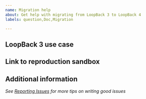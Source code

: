```yaml
---
name: Migration help
about: Get help with migrating from LoopBack 3 to LoopBack 4
labels: question,Doc,Migration

---
```


<!-- 🚨 STOP 🚨 STOP 🚨 STOP 🚨

HELP US HELP YOU, PLEASE
- Do a quick search to avoid duplicate issues
- Provide as much information as possible (reproduction sandbox, use case for features, etc.)
- Consider using a more suitable venue for questions such as Stack Overflow, Slack, etc.

Please fill in the *entire* template below.

-->

## LoopBack 3 use case

<!--
Describe the specific part of your LoopBack 3 application that you don't know
how to migrate to LoopBack 4.
-->

## Link to reproduction sandbox

<!--
Create a *minimal* LB3 application showing your use case,
see https://loopback.io/doc/en/contrib/Reporting-issues.html#loopback-3x-bugs
-->

## Additional information

<!--
Anything else to make it easier to understand your use case.

Please include links to related issues and/or answers you found while looking
for a solution.
-->

_See [Reporting Issues](http://loopback.io/doc/en/contrib/Reporting-issues.html) for more tips on writing good issues_
